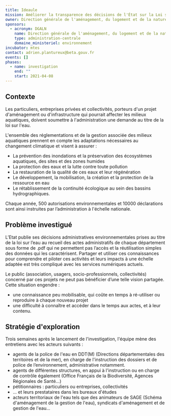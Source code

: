```yaml
---
title: Ideaule
mission: Améliorer la transparence des décisions de l'État sur la Loi sur l'Eau
owner: Direction générale de l'aménagement, du logement et de la nature (DGALN)
sponsors:
  - acronym: DGALN
    name: Direction générale de l'aménagement, du logement et de la nature (DGALN)
    type: administration-centrale
    domaine_ministeriel: environnement
incubator: mtes
contact: adrien.plantureux@beta.gouv.fr
events: []
phases:
  - name: investigation
    end: ""
    start: 2021-04-08
---
```

## Contexte

Les particuliers, entreprises privées et collectivités, porteurs d'un projet d'aménagement ou d'infrastructure qui pourrait affecter les milieux aquatiques, doivent soumettre à l'administration une demande au titre de la loi sur l'eau.

L'ensemble des réglementations et de la gestion associée des milieux aquatiques prennent en compte les adaptations nécessaires au changement climatique et visent à assurer :

* La prévention des inondations et la préservation des écosystèmes aquatiques, des sites et des zones humides
* La protection des eaux et la lutte contre toute pollution
* La restauration de la qualité de ces eaux et leur régénération
* Le développement, la mobilisation, la création et la protection de la ressource en eau
* Le rétablissement de la continuité écologique au sein des bassins hydrographiques.

Chaque année, 500 autorisations environnementales et 10000 déclarations sont ainsi instruites par l’administration à l'échelle nationale.



## Problème investigué

L’Etat publie ses décisions administratives environnementales prises au titre de la loi sur l’eau au recueil des actes administratifs de chaque département sous forme de .pdf qui ne permettent pas l’accès et la réutilisation simples des données qui les caractérisent. Partager et utiliser ces connaissances pour comprendre et piloter ces activités et leurs impacts à une échelle adaptée est très compliqué avec les services numériques actuels.

Le public (association, usagers, socio-professionnels, collectivités) concerné par ces projets ne peut pas bénéficier d’une telle vision partagée. Cette situation engendre : 

* une connaissance peu mobilisable, qui coûte en temps à ré-utiliser ou reproduire à chaque nouveau projet 
* une difficulté à connaître et accéder dans le temps aux actes, et à leur contenu.



## Stratégie d'exploration

Trois semaines après le lancement de l'investigation, l'équipe mène des entretiens avec les acteurs suivants :

* agents de la police de l'eau en DDT(M) (Directions départementales des territoires et de la mer), en charge de l'instruction des dossiers et de police de l’environnement, administrative notamment.
* agents de différentes structures, en appui à l'instruction ou en charge de contrôle également (Office Français de la Biodiversité, Agences Régionales de Santé...)
* pétitionnaires : particuliers ou entreprises, collectivités
* ... et leurs prestataires dans les bureaux d'études
* acteurs territoriaux de l'eau tels que des animateurs de SAGE (Schéma d'aménagement de la gestion de l'eau), syndicats d'aménagement et de gestion de l'eau...